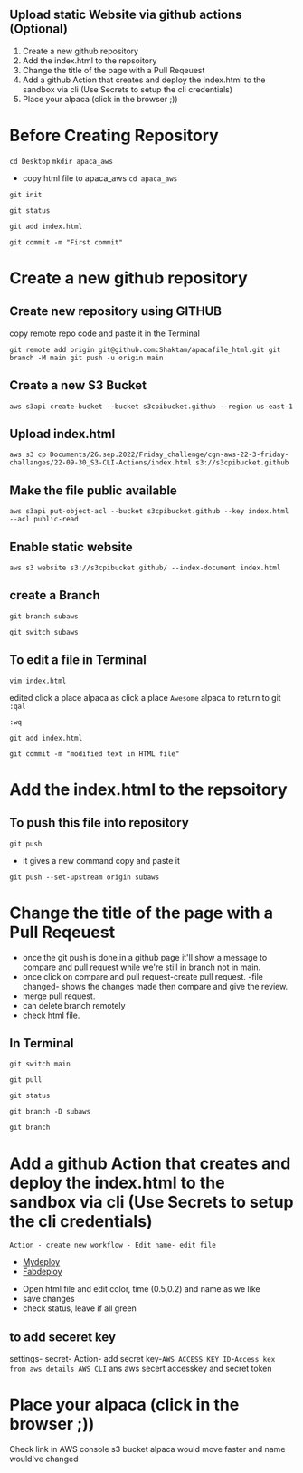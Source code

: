 ## Upload static Website via github actions (Optional)

1. Create a new github repository
1. Add the index.html to the repsoitory
1. Change the title of the page with a Pull Reqeuest
1. Add a github Action that creates and deploy the index.html to the sandbox via cli (Use Secrets to setup the cli credentials)
1. Place your alpaca (click in the browser ;))

# Before Creating Repository
`cd Desktop`
`mkdir apaca_aws`
- copy html file to apaca_aws
`cd apaca_aws`

`git init`

`git status`

`git add index.html`

`git commit -m "First commit"`

# Create a new github repository
## Create new repository using GITHUB
copy remote repo code and paste it in the Terminal

`git remote add origin git@github.com:Shaktam/apacafile_html.git
git branch -M main
git push -u origin main
`

## Create a new S3 Bucket
`aws s3api create-bucket --bucket s3cpibucket.github --region us-east-1 `

## Upload index.html
`aws s3 cp Documents/26.sep.2022/Friday_challenge/cgn-aws-22-3-friday-challanges/22-09-30_S3-CLI-Actions/index.html s3://s3cpibucket.github`   

## Make the file public available
`aws s3api put-object-acl --bucket s3cpibucket.github --key index.html --acl public-read`   

## Enable static website 
`aws s3 website s3://s3cpibucket.github/ --index-document index.html`

## create a Branch
`git branch subaws`

`git switch subaws`

## To edit a file in Terminal
`vim index.html`

edited click a place alpaca as click a place `Awesome` alpaca
 to return to git
`:qal`

`:wq`

`git add index.html`

`git commit -m "modified text in HTML file"`

# Add the index.html to the repsoitory

## To push this file into repository

`git push`

- it gives a new command copy and paste it

`git push --set-upstream origin subaws`

# Change the title of the page with a Pull Reqeuest

- once the git push is done,in a github page it'll show a message to compare and pull request while we're still in branch not in main.
- once click on compare and pull request-create pull request.
-file changed- shows the changes made then compare and give the review.
- merge pull request.
- can delete branch remotely
- check html file.
## In Terminal
`git switch main`

`git pull`

`git status`

`git branch -D subaws`

`git branch`

# Add a github Action that creates and deploy the index.html to the sandbox via cli (Use Secrets to setup the cli credentials)

`Action - create new workflow - Edit name- edit file `
- [Mydeploy](Edited_deployfile.md/my_df.md)
- [Fabdeploy](Edited_deployfile.md/fab_df.md)
* Open html file and edit color, time (0.5,0.2) and name as we like
* save changes
* check status, leave if all green

## to add seceret key
settings- secret- Action- add secret key-`AWS_ACCESS_KEY_ID`-`Access kex from aws details AWS CLI` ans aws secert accesskey and secret token


# Place your alpaca (click in the browser ;))

Check link in AWS console s3 bucket alpaca would move faster and name would've changed

